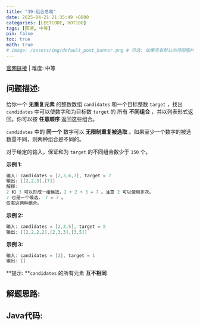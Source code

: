 ```yaml
---
title: "39-组合总和"
date: 2025-04-21 21:35:49 +0800
categories: [LEETCODE, HOT100]
tags: [回溯, 中等]
pin: false
toc: true
math: true
# image: /assets/img/default_post_banner.png # 可选: 如果您有默认的顶部图片，取消注释并修改路径
---
```


[官网链接](https://leetcode.cn/problems/combination-sum/) \| 难度: 中等

## 问题描述: 

给你一个 **无重复元素** 的整数数组 `candidates` 和一个目标整数 `target` ，找出 `candidates` 中可以使数字和为目标数 `target` 的 所有 **不同组合** ，并以列表形式返回。你可以按 **任意顺序** 返回这些组合。

`candidates` 中的 **同一个** 数字可以 **无限制重复被选取** 。如果至少一个数字的被选数量不同，则两种组合是不同的。 

对于给定的输入，保证和为 `target` 的不同组合数少于 `150` 个。

**示例 1:**

```java
输入: candidates = [2,3,6,7], target = 7
输出: [[2,2,3],[7]]
解释: 
2 和 3 可以形成一组候选，2 + 2 + 3 = 7 。注意 2 可以使用多次。
7 也是一个候选， 7 = 7 。
仅有这两种组合。
```

**示例 2:**

```java
输入: candidates = [2,3,5], target = 8
输出: [[2,2,2,2],[2,3,3],[3,5]]
```

**示例 3:**

```java
输入: candidates = [2], target = 1
输出: []
```

**提示: **`candidates` 的所有元素 **互不相同**

## 解题思路: 



## Java代码: 
